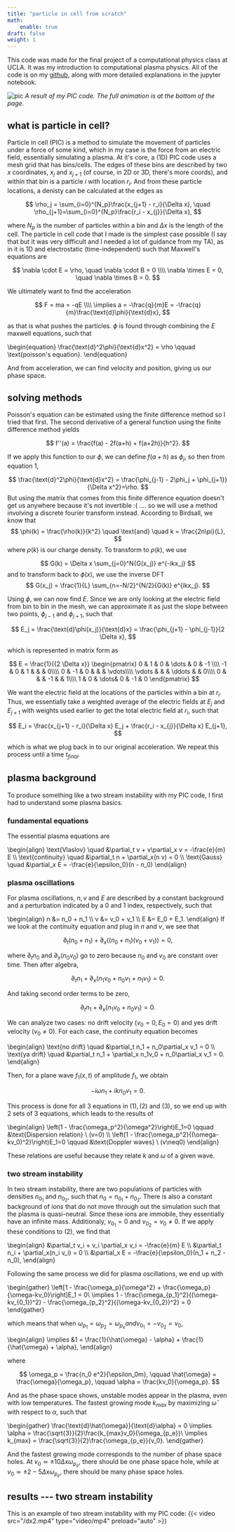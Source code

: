 ```yaml
---
title: "particle in cell from scratch"
math:
    enable: true
draft: false
weight: 1
---
```


This code was made for the final project of a computational physics class at
UCLA. It was my introduction to computational plasma physics. <!--more-->
All of the code is on my 
[github](https://github.com/kianorr/PIC_from_scratch), along with more detailed
explanations in the jupyter notebook.

![pic](/pic_two_stream.png#center)
*A result of my PIC code. The full animation is at the bottom of the page.*

## what is particle in cell?
Particle in cell (PIC) is a method to simulate the movement of particles under a force of some kind, 
which in my case is the force from an electric field, essentially simulating a plasma. At it's core, a (1D) PIC code uses a mesh grid that has bins/cells. 
The edges of these bins are described by two $x$ coordinates, $x_j$ and $x_{j+1}$ (of course, in 2D or 3D, there's more coords), and within that bin is a particle $i$ with location $r_i$. 
And from these particle locations, a denisty can be calculated at the edges as 

$$
\rho_j = \sum_{i=0}^{N_p}\frac{x_{j+1} - r_i}{\Delta x}, \quad \rho_{j+1}=\sum_{i=0}^{N_p}\frac{r_i - x_{j}}{\Delta x},
$$

where $N_p$ is the number of particles within a bin and $\Delta x$ is the length of the cell. The particle in cell code that I made is the simplest case possible (I say that but it was very difficult and I needed a lot of guidance from my TA), as in it is 1D and electrostatic (time-independent) such that Maxwell's equations are

$$
\nabla \cdot E = \rho, \quad \nabla \cdot B = 0 
\\\\
\nabla \times E = 0, \quad \nabla \times B = 0.
$$

We ultimately want to find the acceleration

$$
F = ma = -qE
\\\\
\implies a = -\frac{q}{m}E = -\frac{q}{m}\frac{\text{d}\phi}{\text{d}x},
$$

as that is what pushes the particles. $\phi$ is found through combining the $E$
maxwell equations, such that

\begin{equation}
\frac{\text{d}^2\phi}{\text{d}x^2} = \rho \qquad \text{poisson's equation}.
\end{equation}

And from acceleration, we can find velocity and position, giving us 
our phase space.

## solving methods
Poisson's equation can be estimated using the finite difference method so I
tried that first. The second derivative of a general function using the finite
difference method yields

$$
f''(a) = \frac{f(a) - 2f(a+h) + f(a+2h)}{h^2}.
$$

If we apply this function to our $\phi$, we can define $f(a+h)$ as $\phi_j$, so then from equation $1$,

$$
\frac{\text{d}^2\phi}{\text{d}x^2} = \frac{\phi_{j-1} - 2\phi_j + \phi_{j+1}}{\Delta x^2}=\rho.
$$
But using the matrix that comes from this finite difference equation doesn't
get us anywhere because it's not invertible :( .... so we will use a 
method involving a discrete fourier transform instead. According to 
Birdsall, we know that
$$
\phi(k) = \frac{\rho(k)}{k^2} \quad \text{and} \quad k = \frac{2n\pi}{L},
$$
where $\rho(k)$ is our charge density. To transform to $\rho(k)$, we use

$$
G(k) = \Delta x \sum_{j=0}^N{G(x_j)} e^{-ikx_j}
$$
and to transform back to $\phi(x)$, we use the inverse DFT
$$
G(x_j) = \frac{1}{L} \sum_{n=-N/2}^{N/2}{G(k)} e^{ikx_j}.
$$

Using $\phi$, we can now find $E$. Since we are only looking at the electric field from bin to bin in the mesh, we can approximate it as just the slope between two points, $\phi_{j-1}$ and $\phi_{j+1}$, such that

$$
E_j = \frac{\text{d}\phi(x_j)}{\text{d}x} = \frac{\phi_{j+1} - \phi_{j-1}}{2 \Delta x},
$$

which is represented in matrix form as

$$
E = \frac{1}{{2 \Delta x}}
\begin{pmatrix}
0 & 1 & 0 & \dots & 0 & -1 \\\\
-1 & 0 & 1 &  & & 0\\\\
0 & -1 & 0 &  &  &  \vdots\\\\
\vdots  &   & &  \ddots & & 0\\\\
0 &  & & -1 &  & 1\\\\
1 & 0 & \dots& 0 & -1 & 0
\end{pmatrix}
$$

We want the electric field at the locations of the particles within a 
bin at $r_i$. Thus, we essentially take a weighted average of the 
electric fields at $E_j$ and $E_{j+1}$ with weights used earlier to get
the total electric field at $r_i$, such that

$$
E_i = \frac{x_{j+1} - r_i}{\Delta x} E_j + \frac{r_i - x_{j}}{\Delta x} E_{j+1},
$$

which is what we plug back in to our original acceleration. 
We repeat this process until a time $t_{final}$.

## plasma background
To produce something like a two stream instability with my PIC code, I first had to 
understand some plasma basics. 

### fundamental equations
The essential plasma equations are

\begin{align} 
    \text{Vlaslov} \quad &\partial_t v + v\partial_x v = -\frac{e}{m} E
    \\\\
    \text{continuity} \quad &\partial_t n + \partial_x(n v) = 0
    \\\\
    \text{Gauss} \quad &\partial_x E = -\frac{e}{\epsilon_0}(n - n_0)
\end{align}

### plasma oscillations
For plasma oscillations, $n, v$ and $E$ are described by a constant background and a perturbation indicated by a $0$ and $1$ index, respectively, such that

\begin{align}
n &= n_0 + n_1
\\\\
v &= v_0 + v_1
\\\\
E &= E_0 + E_1.
\end{align}
If we look at the continuity equation and plug in $n$ and $v$, we see that

$$
\partial_t (n_0 + n_1) + \partial_x((n_0 + n_1)(v_0 + v_1)) = 0,
$$

where $\partial_t n_0$ and $\partial_x(n_0v_0)$ go to zero because $n_0$ and $v_0$ are constant over time. Then after algebra,

$$
\partial_t n_1 + \partial_x(n_1v_0 + n_0v_1 + n_1v_1) = 0.
$$

And taking second order terms to be zero,

$$
\partial_t n_1 + \partial_x(n_1v_0 + n_0v_1) = 0.
$$

We can analyze two cases: no drift velocity ($v_0 = 0, E_0 = 0$) and yes drift velocity ($v_0 \neq 0$). For each case, the continuity equation becomes

\begin{align}
\text{no drift} \quad &\partial_t n_1 + n_0\partial_x v_1 = 0
\\\\
\text{ya drift} \quad &\partial_t n_1 + \partial_x n_1v_0 + n_0\partial_x v_1 = 0.
\end{align}

Then, for a plane wave $f_1(x, t)$ of amplitude $f_1$, we obtain

$$
-i \omega n_1 + i k n_0 v_1 = 0.
$$

This process is done for all 3 equations in $(1), (2)$ and $(3)$, 
so we end up with 2 sets of 3 equations, which leads to the results of

\begin{align}
\left(1 - \frac{\omega_p^2}{\omega^2}\right)E_1=0 \qquad &\text{Dispersion relation} \ (v=0)
\\\\
\left(1 - \frac{\omega_p^2}{(\omega-kv_0)^2}\right)E_1=0 \qquad &\text{Doppler waves} \ (v\neq0)
\end{align}

These relations are useful because they relate $k$ and $\omega$ of a given wave.

### two stream instability
In two stream instability, there are two populations of particles with 
densities $n_{0_1}$ and $n_{0_2}$, such that $n_0 = n_{0_1} + n_{0_2}$. 
There is also a constant background of ions that do not move through out 
the simulation such that the plasma is quasi-neutral. 
Since these ions are immobile, they essentially have an infinite mass. 
Additionaly, $v_{0_1} = 0$ and $v_{0_2} = v_0 \neq 0$. 
If we apply these conditions to $(2)$, we find that

\begin{align} 
    &\partial_t v_i + v_i \partial_x v_i = -\frac{e}{m} E
    \\\\
    &\partial_t n_i + \partial_x(n_i v_i) = 0
    \\\\
    &\partial_x E = -\frac{e}{\epsilon_0}(n_1 + n_2 - n_0),
\end{align}

Following the same process we did for plasma oscillations, we end up with

\begin{gather}
\left[1 - \frac{\omega_p}{\omega^2} + \frac{\omega_p}{\omega-kv_0}\right]E_1 = 0\\
\implies 1 - \frac{\omega_{p_1}^2}{(\omega-kv_{0_1})^2} - \frac{\omega_{p_2}^2}{(\omega-kv_{0_2})^2} = 0
\end{gather}

which means that when $\omega_{p_1}=\omega_{p_2}=\omega_{p_e} and v_{0_1}=-v_{0_2}=v_0$,

\begin{align}
    \implies &1 = \frac{1}{\hat{\omega} - \alpha} + \frac{1}{\hat{\omega} + \alpha},
\end{align}

where

$$
\omega_p = \frac{n_0 e^2}{\epsilon_0m}, \qquad \hat{\omega} = \frac{\omega}{\omega_p}, \qquad \alpha = \frac{kv_0}{\omega_p}.
$$

And as the phase space shows, unstable modes appear in the plasma, even with low temperatures. The fastest growing mode $k_{max}$ by maximizing $\hat{\omega}$ with respect to $\alpha$, such that

\begin{gather}
\frac{\text{d}\hat{\omega}}{\text{d}\alpha} = 0
\implies \alpha = \frac{\sqrt{3}}{2}\frac{k_{max}v_0}{\omega_{p_e}}\\
\implies k_{max} = \frac{\sqrt{3}}{2}\frac{\omega_{p_e}}{v_0}.
\end{gather}

And the fastest growing mode corresponds to the number of phase space holes. At $v_0\simeq \pm 10 \Delta x \omega_{p_e}$, there should be one phase space hole, while at $v_0\simeq \pm 2-5 \Delta x \omega_{p_e}$, there should be many phase space holes.

## results --- two stream instability
This is an example of two stream instability with my PIC code:
{{< video src="/dx2.mp4" type="video/mp4" preload="auto" >}}